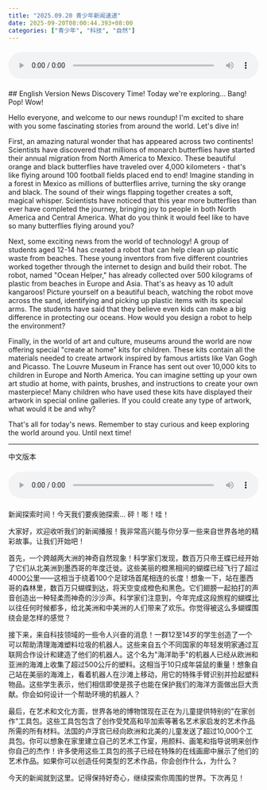 ```yaml
---
title: "2025.09.20 青少年新闻速递"
date: 2025-09-20T08:00:44.393+08:00
categories: ["青少年", "科技", "自然"]
---
```

<audio controls style="width: 100%; max-width: 900px; margin: 1.5em 0; display: block;">
<source src="/mp3/teen_news/20250920.en.wav" type="audio/wav">
</audio>
## English Version
News Discovery Time! Today we're exploring...
Bang! Pop! Wow!

Hello everyone, and welcome to our news roundup! I'm excited to share with you some fascinating stories from around the world. Let's dive in!

First, an amazing natural wonder that has appeared across two continents! Scientists have discovered that millions of monarch butterflies have started their annual migration from North America to Mexico. These beautiful orange and black butterflies have traveled over 4,000 kilometers - that's like flying around 100 football fields placed end to end! Imagine standing in a forest in Mexico as millions of butterflies arrive, turning the sky orange and black. The sound of their wings flapping together creates a soft, magical whisper. Scientists have noticed that this year more butterflies than ever have completed the journey, bringing joy to people in both North America and Central America. What do you think it would feel like to have so many butterflies flying around you?

Next, some exciting news from the world of technology! A group of students aged 12-14 has created a robot that can help clean up plastic waste from beaches. These young inventors from five different countries worked together through the internet to design and build their robot. The robot, named "Ocean Helper," has already collected over 500 kilograms of plastic from beaches in Europe and Asia. That's as heavy as 10 adult kangaroos! Picture yourself on a beautiful beach, watching the robot move across the sand, identifying and picking up plastic items with its special arms. The students have said that they believe even kids can make a big difference in protecting our oceans. How would you design a robot to help the environment?

Finally, in the world of art and culture, museums around the world are now offering special "create at home" kits for children. These kits contain all the materials needed to create artwork inspired by famous artists like Van Gogh and Picasso. The Louvre Museum in France has sent out over 10,000 kits to children in Europe and North America. You can imagine setting up your own art studio at home, with paints, brushes, and instructions to create your own masterpiece! Many children who have used these kits have displayed their artwork in special online galleries. If you could create any type of artwork, what would it be and why?

That's all for today's news. Remember to stay curious and keep exploring the world around you. Until next time!

---
中文版本
<audio controls style="width: 100%; max-width: 900px; margin: 1.5em 0; display: block;">
    <source src="/mp3/teen_news/20250920.cn.wav" 
  type="audio/wav">
  </audio>
新闻探索时间！今天我们要疾驰探索...
砰！嘭！哇！

大家好，欢迎收听我们的新闻播报！我非常高兴能与你分享一些来自世界各地的精彩故事。让我们开始吧！

首先，一个跨越两大洲的神奇自然现象！科学家们发现，数百万只帝王蝶已经开始了它们从北美洲到墨西哥的年度迁徙。这些美丽的橙黑相间的蝴蝶已经飞行了超过4000公里——这相当于绕着100个足球场首尾相连的长度！想象一下，站在墨西哥的森林里，数百万只蝴蝶到达，将天空变成橙色和黑色。它们翅膀一起拍打的声音创造出一种轻柔而神奇的沙沙声。科学家们注意到，今年完成这段旅程的蝴蝶比以往任何时候都多，给北美洲和中美洲的人们带来了欢乐。你觉得被这么多蝴蝶围绕会是怎样的感觉？

接下来，来自科技领域的一些令人兴奋的消息！一群12至14岁的学生创造了一个可以帮助清理海滩塑料垃圾的机器人。这些来自五个不同国家的年轻发明家通过互联网合作设计和建造了他们的机器人。这个名为"海洋助手"的机器人已经从欧洲和亚洲的海滩上收集了超过500公斤的塑料。这相当于10只成年袋鼠的重量！想象自己站在美丽的海滩上，看着机器人在沙滩上移动，用它的特殊手臂识别并捡起塑料物品。这些学生表示，他们相信即使是孩子也能在保护我们的海洋方面做出巨大贡献。你会如何设计一个帮助环境的机器人？

最后，在艺术和文化方面，世界各地的博物馆现在正在为儿童提供特别的"在家创作"工具包。这些工具包包含了创作受梵高和毕加索等著名艺术家启发的艺术作品所需的所有材料。法国的卢浮宫已经向欧洲和北美的儿童发送了超过10,000个工具包。你可以想象在家里建立自己的艺术工作室，用颜料、画笔和指导说明来创作你自己的杰作！许多使用这些工具包的孩子已经在特殊的在线画廊中展示了他们的艺术作品。如果你可以创造任何类型的艺术作品，你会创作什么，为什么？

今天的新闻就到这里。记得保持好奇心，继续探索你周围的世界。下次再见！